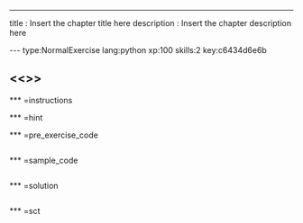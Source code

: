 ---
title       : Insert the chapter title here
description : Insert the chapter description here


--- type:NormalExercise lang:python xp:100 skills:2 key:c6434d6e6b
## <<<New Exercise>>>


*** =instructions

*** =hint

*** =pre_exercise_code
```{python}

```

*** =sample_code
```{python}

```

*** =solution
```{python}

```

*** =sct
```{python}

```

